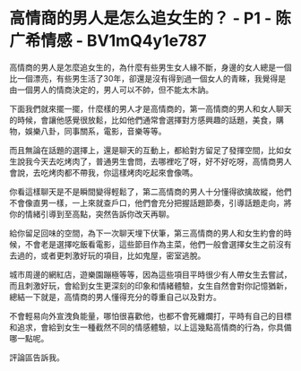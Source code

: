 # 高情商的男人是怎么追女生的？ - P1 - 陈广希情感 - BV1mQ4y1e787

高情商的男人是怎麼追女生的，為什麼有些男生女人緣不斷，身邊的女人總是一個比一個漂亮，有些男生活了30年，卻還是沒有得到過一個女人的青睞，我覺得是由一個男人的情商決定的，男人可以不帥，但不能太木訥。

下面我們就來擺一擺，什麼樣的男人才是高情商的，第一高情商的男人和女人聊天的時候，會讓他感覺很放鬆，比如他們通常會選擇對方感興趣的話題，美食，購物，娛樂八卦，同事關系，電影，音樂等等。

而且無論在話題的選擇上，還是聊天的互動上，都給對方留足了發揮空間，比如女生說我今天去吃烤肉了，普通男生會問，去哪裡吃了呀，好不好吃呀，高情商男人會說，去吃烤肉都不帶我，你這樣烤肉吃起來會像嗎。

你看這樣聊天是不是瞬間變得輕鬆了，第二高情商的男人十分懂得欲擒故縱，他們不會像直男一樣，一上來就查戶口，他們會充分把握話題節奏，引導話題走向，將你的情緒引導到至高點，突然告訴你改天再聊。

給你留足回味的空間，為下一次聊天埋下伏筆，第三高情商的男人和女生約會的時候，不會老是選擇吃飯看電影，這些節目作為主菜，他們一般會選擇女生之前沒有去過的，或者更刺激好玩的項目，比如鬼屋，密室逃脫。

城市周邊的網紅店，遊樂園蹦極等等，因為這些項目平時很少有人帶女生去嘗試，而且刺激好玩，會給到女生更深刻的印象和情緒體驗，女生自然會對你記憶猶新，總結一下就是，高情商的男人懂得充分的尊重自己以及對方。

不會輕易向外宣洩負能量，哪怕很喜歡他，也都不會死纏爛打，平時有自己的目標和追求，會給到女生一種截然不同的情感體驗，以上這幾點高情商的行為，你具備哪一點呢。

評論區告訴我。